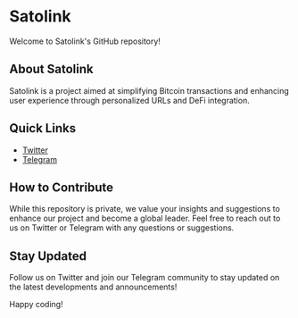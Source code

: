 # Satolink

Welcome to Satolink's GitHub repository!

## About Satolink

Satolink is a project aimed at simplifying Bitcoin transactions and enhancing user experience through personalized URLs and DeFi integration.

## Quick Links

- [Twitter](https://twitter.com/SatolinkBTC)
- [Telegram](https://t.me/SatolinkCommunity)

## How to Contribute

While this repository is private, we value your insights and suggestions to enhance our project and become a global leader. Feel free to reach out to us on Twitter or Telegram with any questions or suggestions.

## Stay Updated

Follow us on Twitter and join our Telegram community to stay updated on the latest developments and announcements!

Happy coding!
